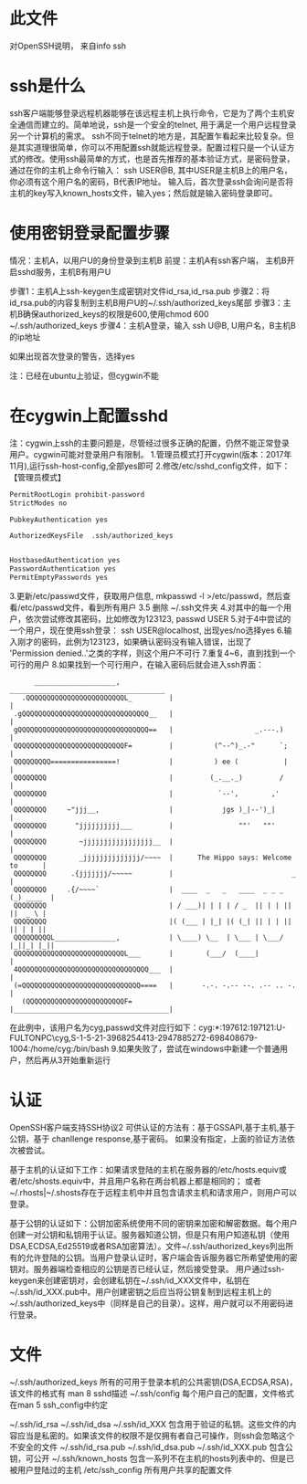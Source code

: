 # 此文件
对OpenSSH说明，
来自info ssh

# ssh是什么
ssh客户端能够登录远程机器能够在该远程主机上执行命令，它是为了两个主机安全通信而建立的。简单地说，ssh是一个安全的telnet, 用于满足一个用户远程登录另一个计算机的需求。
ssh不同于telnet的地方是，其配置乍看起来比较复杂。但是其实道理很简单，你可以不用配置ssh就能远程登录。配置过程只是一个认证方式的修改。使用ssh最简单的方式，也是首先推荐的基本验证方式，是密码登录，通过在你的主机上命令行输入： ssh USER@B, 其中USER是主机B上的用户名，你必须有这个用户名的密码，B代表IP地址。
输入后，首次登录ssh会询问是否将主机的key写入known_hosts文件，输入yes；然后就是输入密码登录即可。

# 使用密钥登录配置步骤
情况：主机A，以用户U的身份登录到主机B
前提：主机A有ssh客户端， 主机B开启sshd服务，主机B有用户U

步骤1：主机A上ssh-keygen生成密钥对文件id_rsa,id_rsa.pub
步骤2：将id_rsa.pub的内容复制到主机B用户U的~/.ssh/authorized_keys尾部
步骤3：主机B确保authorized_keys的权限是600,使用chmod 600 ~/.ssh/authorized_keys
步骤4：主机A登录，输入 ssh U@B, U用户名，B主机B的ip地址

如果出现首次登录的警告，选择yes

注：已经在ubuntu上验证，但cygwin不能

# 在cygwin上配置sshd
注：cygwin上ssh的主要问题是，尽管经过很多正确的配置，仍然不能正常登录用户。cygwin可能对登录用户有限制。
1.管理员模式打开cygwin(版本：2017年11月),运行ssh-host-config,全部yes即可
2.修改/etc/sshd_config文件，如下： 【管理员模式】
```bash
PermitRootLogin prohibit-password
StrictModes no

PubkeyAuthentication yes

AuthorizedKeysFile  .ssh/authorized_keys


HostbasedAuthentication yes
PasswordAuthentication yes
PermitEmptyPasswords yes
```
3.更新/etc/passwd文件，获取用户信息, mkpasswd -l >/etc/passwd，然后查看/etc/passwd文件，看到所有用户
3.5 删除 ~/.ssh文件夹
4.对其中的每一个用户，依次尝试修改其密码，比如修改为123123,  passwd USER
5.对于4中尝试的一个用户，现在使用ssh登录： ssh USER@localhost, 出现yes/no选择yes
6.输入刚才的密码，此例为123123，如果确认密码没有输入错误，出现了 'Permission denied..'之类的字样，则这个用户不可行
7.重复4~6，直到找到一个可行的用户
8.如果找到一个可行用户，在输入密码后就会进入ssh界面：
```
      ____________________,             ______________________________________
   .QQQQQQQQQQQQQQQQQQQQQQQQL_         |                                      |
 .gQQQQQQQQQQQQQQQQQQQQQQQQQQQQQQQ__   |                                      |
 gQQQQQQQQQQQQQQQQQQQQQQQQQQQQQQQQ==   |                    _.---.)           |
 QQQQQQQQQQQQQQQQQQQQQQQQQQQF=         |          (^--^)_.-"      `;          |
 QQQQQQQQQ================!            |          ) ee (           |          |
 QQQQQQQQ                              |         (_.__._)         /           |
 QQQQQQQQ                              |           `--',        ,'            |
 QQQQQQQQ     ~"jjj__,                 |            jgs )_|--')_|             |
 QQQQQQQQ       "jjjjjjjjjj___         |                ""'   ""'             |
 QQQQQQQQ        ~jjjjjjjjjjjjjjjjj__  |                                      |
 QQQQQQQQ        _jjjjjjjjjjjjjj/~~~~  |      The Hippo says: Welcome to      |
 QQQQQQQQ      .{jjjjjjj/~~~~~         |                             _        |
 QQQQQQQQ     .{/~~~~`                 |  ____  _   _   ____  _ _ _ (_) ____  |
 QQQQQQQQ                              | / ___)| | | | / _  || | | || ||  _ \ |
 QQQQQQQQ                              |( (___ | |_| |( (_| || | | || || | | ||
 QQQQQQQQQL_______________,            | \____) \__  | \___ | \___/ |_||_| |_||
 QQQQQQQQQQQQQQQQQQQQQQQQQQQL___       |        (___/  (____|                 |
 4QQQQQQQQQQQQQQQQQQQQQQQQQQQQQQQQ___  |                                      |
 (=QQQQQQQQQQQQQQQQQQQQQQQQQQQQQ====   |       -.-. -.-- --. .-- .. -.        |
   (QQQQQQQQQQQQQQQQQQQQQQQQF=         |______________________________________|
```
在此例中，该用户名为cyg,passwd文件对应行如下：cyg:*:197612:197121:U-FULTONPC\cyg,S-1-5-21-3968254413-2947885272-698408679-1004:/home/cyg:/bin/bash
9.如果失败了，尝试在windows中新建一个普通用户，然后再从3开始重新运行


# 认证
OpenSSH客户端支持SSH协议2
可供认证的方法有：基于GSSAPI,基于主机,基于公钥，基于 chanllenge response,基于密码。 如果没有指定，上面的验证方法依次被尝试。

基于主机的认证如下工作：如果请求登陆的主机在服务器的/etc/hosts.equiv或者/etc/shosts.equiv中，并且用户名称在两台机器上都是相同的；
或者~/.rhosts|~/.shosts存在于远程主机中并且包含请求主机和请求用户，则用户可以登录。

基于公钥的认证如下：公钥加密系统使用不同的密钥来加密和解密数据。每个用户创建一对公钥和私钥用于认证。服务器知道公钥，但是只有用户知道私钥（使用DSA,ECDSA,Ed25519或者RSA加密算法）。文件~/.ssh/authorized_keys列出所有的允许登陆的公钥。当用户登录认证时，客户端会告诉服务器它所希望使用的密钥对。服务器端检查相应的公钥是否已经认证，然后接受登录。
用户通过ssh-keygen来创建密钥对，会创建私钥在~/.ssh/id_XXX文件中，私钥在~/.ssh/id_XXX.pub中。用户创建密钥之后应当将公钥复制到远程主机上的~/.ssh/authorized_keys中（同样是自己的目录）。这样，用户就可以不用密码进行登录。

# 文件
~/.ssh/authorized_keys  所有的可用于登录本机的公共密钥(DSA,ECDSA,RSA)，该文件的格式有 man 8 sshd描述
~/.ssh/config           每个用户自己的配置，文件格式在man 5 ssh_config中约定

~/.ssh/id_rsa
~/.ssh/id_dsa
~/.ssh/id_XXX
        包含用于验证的私钥。这些文件的内容应当是私密的。如果该文件的权限不是仅拥有者自己可操作，则ssh会忽略这个不安全的文件
~/.ssh/id_rsa.pub
~/.ssh/id_dsa.pub
~/.ssh/id_XXX.pub
        包含公钥，可公开
~/.ssh/known_hosts
        包含一系列不在主机的hosts列表中的、但是已被用户登陆过的主机
/etc/ssh_config
        所有用户共享的配置文件